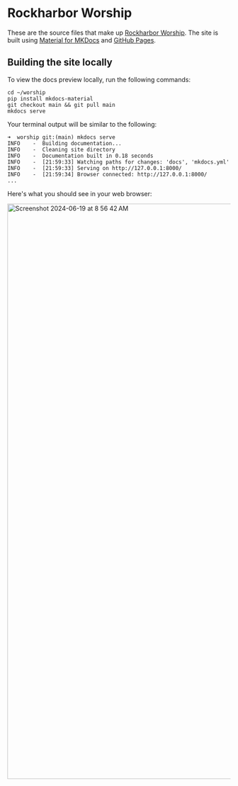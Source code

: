 # Rockharbor Worship

These are the source files that make up [Rockharbor Worship](https://rockharbor-church.github.io/worship/). The site is built using [Material for MKDocs](https://squidfunk.github.io/mkdocs-material/) and [GitHub Pages](https://pages.github.com/).

## Building the site locally

To view the docs preview locally, run the following commands:

```
cd ~/worship
pip install mkdocs-material
git checkout main && git pull main
mkdocs serve
```

Your terminal output will be similar to the following:

```
➜  worship git:(main) mkdocs serve                        
INFO    -  Building documentation...
INFO    -  Cleaning site directory
INFO    -  Documentation built in 0.18 seconds
INFO    -  [21:59:33] Watching paths for changes: 'docs', 'mkdocs.yml'
INFO    -  [21:59:33] Serving on http://127.0.0.1:8000/
INFO    -  [21:59:34] Browser connected: http://127.0.0.1:8000/
...
```

Here's what you should see in your web browser:

<img width="1300" alt="Screenshot 2024-06-19 at 8 56 42 AM" src="https://github.com/rockharbor-church/worship/assets/172322910/1fc824ae-7220-4a77-83f0-4d339caa5f2f">
